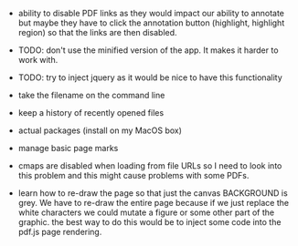 - ability to disable PDF links as they would impact our ability to annotate but
  maybe they have to click the annotation button (highlight, highlight region)
  so that the links are then disabled.

- TODO: don't use the minified version of the app.  It makes it harder to work with.

- TODO: try to inject jquery as it would be nice to have this functionality


- take the filename on the command line

- keep a history of recently opened files

- actual packages (install on my MacOS box)

- manage basic page marks

-  cmaps are disabled when loading from file URLs so I need to look into this
   problem and this might cause problems with some PDFs.


- learn how to re-draw the page so that just the canvas BACKGROUND is grey.
  We have to re-draw the entire page because if we just replace the white
  characters we could mutate a figure or some other part of the graphic.  the
  best way to do this would be to inject some code into the pdf.js page
  rendering.
